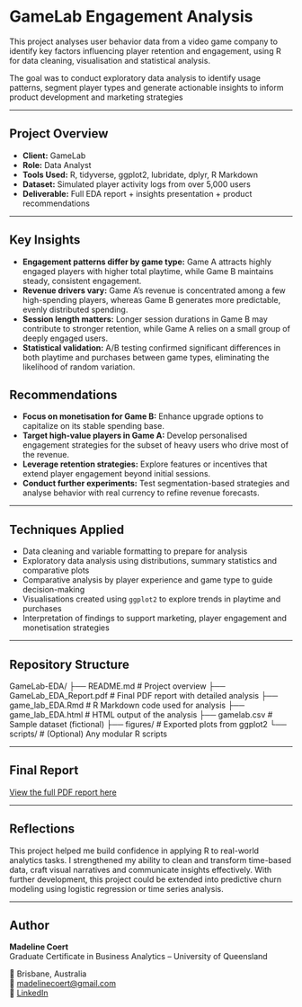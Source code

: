 # GameLab Engagement Analysis

This project analyses user behavior data from a video game company to identify key factors influencing player retention and engagement, using R for data cleaning, visualisation and statistical analysis.

The goal was to conduct exploratory data analysis to identify usage patterns, segment player types and generate actionable insights to inform product development and marketing strategies

---

## Project Overview

- **Client:** GameLab 
- **Role:** Data Analyst
- **Tools Used:** R, tidyverse, ggplot2, lubridate, dplyr, R Markdown
- **Dataset:** Simulated player activity logs from over 5,000 users
- **Deliverable:** Full EDA report + insights presentation + product recommendations

---

## Key Insights
- **Engagement patterns differ by game type:** Game A attracts highly engaged players with higher total playtime, while Game B maintains steady, consistent engagement.
- **Revenue drivers vary:** Game A’s revenue is concentrated among a few high-spending players, whereas Game B generates more predictable, evenly distributed spending.
- **Session length matters:** Longer session durations in Game B may contribute to stronger retention, while Game A relies on a small group of deeply engaged users.
- **Statistical validation:** A/B testing confirmed significant differences in both playtime and purchases between game types, eliminating the likelihood of random variation.

## Recommendations
- **Focus on monetisation for Game B:** Enhance upgrade options to capitalize on its stable spending base.
- **Target high-value players in Game A:** Develop personalised engagement strategies for the subset of heavy users who drive most of the revenue.
- **Leverage retention strategies:** Explore features or incentives that extend player engagement beyond initial sessions.
- **Conduct further experiments:** Test segmentation-based strategies and analyse behavior with real currency to refine revenue forecasts.

---

## Techniques Applied

- Data cleaning and variable formatting to prepare for analysis
- Exploratory data analysis using distributions, summary statistics and comparative plots
- Comparative analysis by player experience and game type to guide decision-making
- Visualisations created using `ggplot2` to explore trends in playtime and purchases
- Interpretation of findings to support marketing, player engagement and monetisation strategies

---

## Repository Structure

GameLab-EDA/
├── README.md # Project overview
├── GameLab_EDA_Report.pdf # Final PDF report with detailed analysis
├── game_lab_EDA.Rmd # R Markdown code used for analysis
├── game_lab_EDA.html # HTML output of the analysis
├── gamelab.csv # Sample dataset (fictional)
├── figures/ # Exported plots from ggplot2
└── scripts/ # (Optional) Any modular R scripts

---

## Final Report

[View the full PDF report here](./GameLab_EDA_Report.pdf)

---

## Reflections

This project helped me build confidence in applying R to real-world analytics tasks. I strengthened my ability to clean and transform time-based data, craft visual narratives and communicate insights effectively. With further development, this project could be extended into predictive churn modeling using logistic regression or time series analysis.

---

## Author

**Madeline Coert**  
Graduate Certificate in Business Analytics – University of Queensland 

📍 Brisbane, Australia  
📧 madelinecoert@gmail.com  
🔗 [LinkedIn](https://www.linkedin.com/in/madeline-coert-546667309)  
